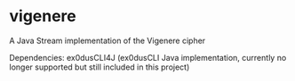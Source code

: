 # vigenere
A Java Stream implementation of the Vigenere cipher

Dependencies: ex0dusCLI4J (ex0dusCLI Java implementation, currently no longer supported but still included in this project)

